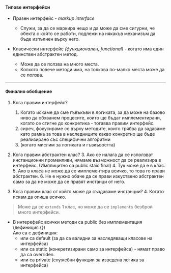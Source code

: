 #### Типове интерфейси

* Празен интерфейс - _markup interface_
  * Служи, за да се маркира нещо и да може да сме сигурни, че обекта с който се работи, 
подлежи на някакъв механизъм да бъде изпълнен върху него.


* Класически интерфейс _(функционален, functional)_ - когато има един единствен абстрактен метод.
  * Може да се ползва на много места.
  * Колкото повече методи има, на толкова по-малко места може да се ползва.

<hr>

#### Финално обобщение

1. Кога правим интерфейс?
   1. Когато искаме да сме гъвъкъви в логиката, за да може на базово ниво да обхванем процесите, които ще бъдат имплементирани, когато се стигне до конкретика - тогавва правим интерфейс. 
   2. сиреч, фокусираме се върху методите, които трябва да задаваме като рамка за това в наследниците какво конкретно ще бъде реализирано със специфични алгоритми
   3. (когато мислим за логиката и гъвкъвостта)


2. Кога правим абстрактен клас? 
   3. Ако се налага да се използват инстанционни променливи, нямаме възможност да се реализира в интерфейс. (Имплицитно са public staic final)
   4. Тук може да е в клас. 
   5. Ако в класа не може да се имплементира всичко, то това го прави абстрактен. 
   6. Не е нужно обаче да се прави изкуствено абстрактен само за да не може да се правят инстанци от него.


3. Кога правим клас от който може да създаваме инстанции? 
   4. Когато искам да опиша всичко.



> Може да се `extends` 1 клас, но може да се `implements` безброй много интерфейси.


* В интерефейс всички методи са public без имплементация (дефиниция {})\
Ако са с дефиниция:
    * или са default (за да са валидни за наследяващи класове на интерфейса)
    * или са static (конкретизирани само за интерфейса) - нямат право да са overriden.
    * или са private (служебни функции за изведена логика за интерфейса)